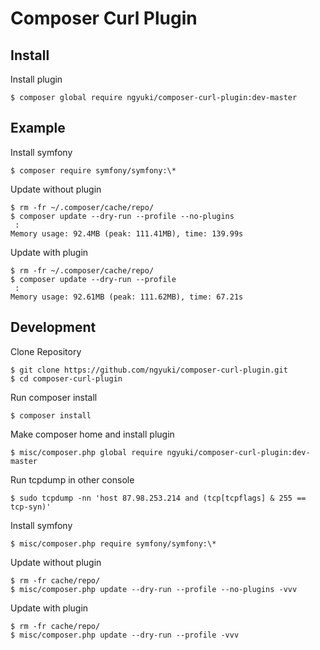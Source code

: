 # Composer Curl Plugin

## Install

Install plugin 

```
$ composer global require ngyuki/composer-curl-plugin:dev-master  
```

## Example

Install symfony

```console
$ composer require symfony/symfony:\*
```

Update without plugin

```console
$ rm -fr ~/.composer/cache/repo/
$ composer update --dry-run --profile --no-plugins
 :
Memory usage: 92.4MB (peak: 111.41MB), time: 139.99s
```

Update with plugin

```console
$ rm -fr ~/.composer/cache/repo/
$ composer update --dry-run --profile
 :
Memory usage: 92.61MB (peak: 111.62MB), time: 67.21s
```

## Development

Clone Repository

```console
$ git clone https://github.com/ngyuki/composer-curl-plugin.git
$ cd composer-curl-plugin
```

Run composer install

```console
$ composer install
```

Make composer home and install plugin

```console
$ misc/composer.php global require ngyuki/composer-curl-plugin:dev-master
```

Run tcpdump in other console

```console
$ sudo tcpdump -nn 'host 87.98.253.214 and (tcp[tcpflags] & 255 == tcp-syn)'
```

Install symfony

```console
$ misc/composer.php require symfony/symfony:\*
```

Update without plugin

```console
$ rm -fr cache/repo/
$ misc/composer.php update --dry-run --profile --no-plugins -vvv
```

Update with plugin

```console
$ rm -fr cache/repo/
$ misc/composer.php update --dry-run --profile -vvv
```

